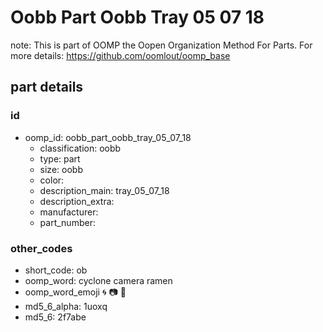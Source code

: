 # Oobb Part Oobb Tray 05 07 18  

note: This is part of OOMP the Oopen Organization Method For Parts. For more details: https://github.com/oomlout/oomp_base

##  part details





### id
* oomp_id: oobb_part_oobb_tray_05_07_18
  * classification: oobb
  * type: part
  * size: oobb
  * color: 
  * description_main: tray_05_07_18
  * description_extra: 
  * manufacturer: 
  * part_number: 

### other_codes
* short_code: ob
* oomp_word: cyclone camera ramen
* oomp_word_emoji :cyclone: :camera: :ramen:
* md5_6_alpha: 1uoxq
* md5_6: 2f7abe